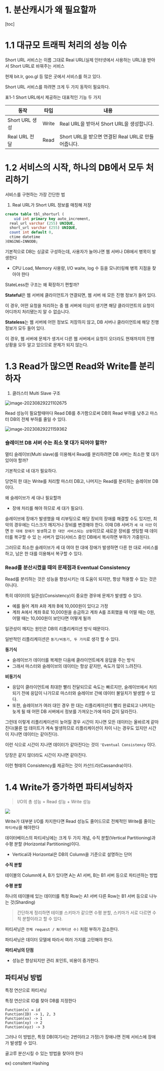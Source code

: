 # 1. 분산캐시가 왜 필요할까

[toc]



# 1.1 대규모 트래픽 처리의 성능 이슈

Short URL 서비스는 이름 그대로 Real URL(실제 인터넷에서 사용하는 URL)을 받아서 Short URL로 바꿔주는 서비스 

현재 bit.Ir, goo.gl 등 많은 곳에서 서비스를 하고 있다. 

Short URL 서비스를 하려면 크게 두 가지 동작이 필요하다.

표1-1 Short URL에서 제공하는 대표적인 기능 두 가지

| 동작           | 타입  | 내용                                               |
| -------------- | ----- | -------------------------------------------------- |
| Short URL 생성 | Write | Real URL을 받아서 Short URL을 생성합니다.          |
| Real URL 전달  | Read  | Short URL을 받으면 연결된 Real URL로 만들어줍니다. |

# 1.2 서비스의 시작, 하나의 DB에서 모두 처리하기

서비스를 구현하는 가장 간단한 법

1. Real URL가 Short URL 정보를 매칭해 저장

```sql
create table tbl_shorturl (
	uid int primary key auto_increment,
  real_url varchar (255) UNIQUE, 
  short_url varchar (255) UNIQUE, 
  count int default 0, 
  ctime datetime
)ENGINE=INNODB;
```

기본적으로 DB는 싱글로 구성하는데, 사용자가 늘어나면 웹 서버나 DB에서 병목이 발생한다

* CPU Load, Memory 사용량, I/O waite, log 수 등을 모니터링해 병목 지점을 찾아야 한다

StateLess한 구조는 왜 확장하기 편할까?

**Stateful**은 웹 서버에 클라이언트가 연결되면, 웹 서버 에 모든 진행 정보가 들어 있다. 

이 경우, 어떤 요청을 처리하는 중 웹 서버에 이상이 생기면 해당 클라이언트의 요청이 어디까지 처리됐는지 알 수 없습니다.

**Stateless**는 웹 서버에 어떤 정보도 저장하지 않고, DB 서버나 클라이언트에 해당 진행 정보가 모두 들어 있다. 

이 경우, 웹 서버에 문제가 생겨서 다른 웹 서버에서 요청이 오더라도 현재까지의 진행 상황을 모두 알고 있으므로 문제가 되지 않는다.

# 1.3 Read가 많으면 Read와 Write를 분리하자



1. 클러스터 Multi Slave 구조

![image-20230829221102675](./images//image-20230829221102675.png)

Read 성능이 필요할때마다 Read DB를 추가함으로써 DB의 Read 부하를 낮추고 마스터 DB의 전체 부하를 줄일 수 있다.

![image-20230829221159362](./images//image-20230829221159362.png)

### 슬레이브 DB 서버 수는 최소 몇 대가 되어야 할까?

멀티 슬레이브(Multi slave)를 이용해서 Read를 분리하려면 DB 서버는 최소한 몇 대가 있어야 할까? 

기본적으로 네 대가 필요하다.

당연히 한 대는 Write를 처리할 마스터 DB고, 나머지는 Read를 분리하는 슬레이브 DB이다. 

왜 슬레이브가 세 대나 필요할까

* 장애 처리를 해야 하므로 세 대가 필요다.

슬레이브에 장애가 발생했을 때 리부팅으로 해당 장비의 장애를 해결할 수도 있지만, 최악의 경우에는 디스크가 깨지거나 장비를 변경해야 한다. 이때 DB 서버가 `세 대 미만` 이면 `한 대에 장애가 발생`하고 `한 대만 서비스되는 상황`이므로 새로운 장비를 셋팅할 때 데이터를 복구할 수 있 는 서버가 없다(서비스 중인 DB에서 복사하면 부하가 가중된다). 

그러므로 최소한 슬레이브가 세 대 여야 한 대에 장애가 발생하면 다른 한 대로 서비스를 하고, 남은 한 대를 이용해서 복구할 수 있다.

### Read를 분산시켰을 때의 문제점과 Eventual Consistency

Read를 분리하는 것은 성능을 향상시키는 데 도움이 되지만, 항상 적용할 수 있는 것은 아니다. 

특히 데이터의 일관성(Consistency)이 중요한 경우에 문제가 발생할 수 있다. 

* 예를 들어 계좌 A와 계좌 B에 10,000원이 있다고 가정
* 계좌 A에서 계좌 B로 10,000원을 송금하고 계좌 A를 조회했을 때 어떨 때는 0원, 어떨 때는 10,000원이 보인다면 어떻게 될까 

일관성이 깨지는 원인은 DB의 리플리케이션 방식 때문이다. 

일반적인 리플리케이션은 `동기/비동기, 두 가지`로 생각 할 수 있다. 

**동기식**

* 슬레이브가 데이터를 복제한 다음에 클라이언트에게 응답을 주는 방식 
* 그래서 마스터와 슬레이브의 데이터는 항상 같지만, 속도가 많이 느려진다. 

**비동기식**

* 응답이 클라이언트에 최대한 빨리 전달되므로 속도는 빠르지만, 슬레이브에서 처리되기 전에 응답이 나가므로 마스터와 슬레이브 간에 데이터 불일치가 발생할 수 있다. 
* 또한, 슬레이브가 여러 대인 경우 한 대는 리플리케이션이 빨리 완료되고 나머지는 늦게 될 때 어떤 DB 서버에서 정보를 가져오는가에 따라 값이 달라진다.

그런데 이렇게 리플리케이션이 늦어질 경우 시간이 지나면 모든 데이터는 올바르게 같아진다(물론 업 데이트가 계속 발생하므로 리플리케이션이 차이 나는 경우도 있지만 시간이 지나면 데이터는 같아진다). 

이런 식으로 시간이 지나면 데이터가 같아진다는 것이 `'Eventual Consistency` 이다. 

당장은 같지 않더라도 시간이 지나면 같아진다. 

이런 형태의 Consistency를 제공하는 것이 카산드라(Cassandra)이다.

# 1.4 Write가 증가하면 파티셔닝하자

> I/O의 총 성능 = Read 성능 + Write 성능

<img src="./images//image-20230829233323257.png">

Write가 대부분 I/O를 차지한다면 Read 성능도 줄어드므로 전체적인 Write를 줄이는 `파티셔닝`을 해야한다

데이터베이스의 파티셔닝에는 크게 두 가지 개념, 수직 분할(Vertical Partitioning)과 수평 분할 (Horizontal Partitioning)이다.

* Vertical과 Horizontal은 DB의 Column을 기준으로 설명하는 단어

**수직 분할**

테이블의 Column에 A, B가 있다면 A는 A1 서버, B는 B1 서버 등으로 파티션하는 방법

**수평 분할**

하나의 테이블에 있는 데이터를 특정 Row는 A1 서버 다른 Row는 B1 서버 등으로 나누는 것(Sharding)

>  간단하게 정리하면 테이블 스키마가 같으면 수평 분할, 스키마가 서로 다르면 수직 분할이라고 할 수 있다.

파티셔닝은 `전체 request / N(파티션 수)` 처럼 부하가 감소한다.

파티셔닝은 데이터 모델에 따라서 여러 가지를 고민해야 한다.

**파티셔닝의 단점**

* 성능은 향상되지만 관리 포인트, 비용이 증가한다.

## 파티셔닝 방법

특정 연산으로 파티셔닝

특정 연산으로 ID를 찾아 DB를 지정한다

```
Function(x) = id
Function(ID) -> 1, 2, 3
Function(xx) -> 1
Function(xy) -> 2
Function(xyz) -> 3
```

그러나 이 방법은, 특정 DB(여기서는 2번이라고 가정)가 장애나면 전체 서비스에 장애가 발생할 수 있다.

골고루 분산시킬 수 있는 방법을 찾아야 한다

ex) consitent Hashing





